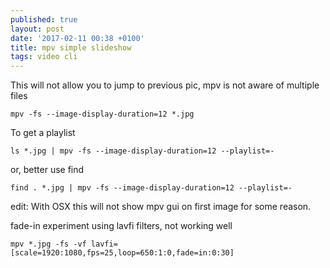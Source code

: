 ```yaml
---
published: true
layout: post
date: '2017-02-11 00:38 +0100'
title: mpv simple slideshow
tags: video cli
---
```

This will not allow you to jump to previous pic, mpv is not aware of multiple files

    mpv -fs --image-display-duration=12 *.jpg
    
To get a playlist

    ls *.jpg | mpv -fs --image-display-duration=12 --playlist=-
    
or, better use find

    find . *.jpg | mpv -fs --image-display-duration=12 --playlist=-
    
edit: With OSX this will not show mpv gui on first image for some reason.
    
fade-in experiment using lavfi filters, not working well

    mpv *.jpg -fs -vf lavfi=[scale=1920:1080,fps=25,loop=650:1:0,fade=in:0:30]
